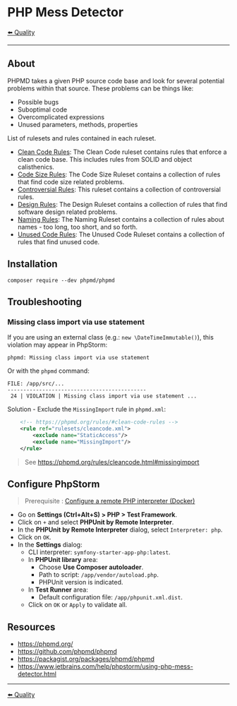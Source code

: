 # PHP Mess Detector

[⬅️ Quality](../quality.md)

---

## About

PHPMD takes a given PHP source code base and look for several potential problems within that source. These problems can be things like:

* Possible bugs
* Suboptimal code
* Overcomplicated expressions
* Unused parameters, methods, properties

List of rulesets and rules contained in each ruleset.

* [Clean Code Rules](https://phpmd.org/rules/index.html#clean-code-rules): The Clean Code ruleset contains rules that enforce a clean code base. This includes rules from SOLID and object calisthenics.
* [Code Size Rules](https://phpmd.org/rules/index.html#code-size-rules): The Code Size Ruleset contains a collection of rules that find code size related problems.
* [Controversial Rules](https://phpmd.org/rules/index.html#controversial-rules): This ruleset contains a collection of controversial rules.
* [Design Rules](https://phpmd.org/rules/index.html#design-rules): The Design Ruleset contains a collection of rules that find software design related problems.
* [Naming Rules](https://phpmd.org/rules/index.html#naming-rules): The Naming Ruleset contains a collection of rules about names - too long, too short, and so forth.
* [Unused Code Rules](https://phpmd.org/rules/index.html#unused-code-rules): The Unused Code Ruleset contains a collection of rules that find unused code.

## Installation

```
composer require --dev phpmd/phpmd
```

## Troubleshooting

### Missing class import via use statement

If you are using an external class (e.g.: `new \DateTimeImmutable()`), this violation may appear in PhpStorm:

```
phpmd: Missing class import via use statement
```

Or with the `phpmd` command:

```
FILE: /app/src/...
--------------------------------------------
 24 | VIOLATION | Missing class import via use statement ...
```

Solution - Exclude the `MissingImport` rule in `phpmd.xml`:

```xml
    <!-- https://phpmd.org/rules/#clean-code-rules -->
    <rule ref="rulesets/cleancode.xml">
        <exclude name="StaticAccess"/>
        <exclude name="MissingImport"/>
    </rule>
```

> See https://phpmd.org/rules/cleancode.html#missingimport

## Configure PhpStorm

> Prerequisite : [Configure a remote PHP interpreter (Docker)](../remote-php-interpreter.md)

* Go on **Settings (Ctrl+Alt+S) > PHP > Test Framework**.
* Click on `+` and select **PHPUnit by Remote Interpreter**.
* In the **PHPUnit by Remote Interpreter** dialog, select `Interpreter: php`.
* Click on `OK`.
* In the **Settings** dialog:
    * CLI interpreter: `symfony-starter-app-php:latest`.
    * In **PHPUnit library** area:
        * Choose **Use Composer autoloader**.
        * Path to script: `/app/vendor/autoload.php`.
        * PHPUnit version is indicated.
    * In **Test Runner** area:
        * Default configuration file: `/app/phpunit.xml.dist`.
    * Click on `OK` or `Apply` to validate all.

## Resources

* https://phpmd.org/
* https://github.com/phpmd/phpmd
* https://packagist.org/packages/phpmd/phpmd
* https://www.jetbrains.com/help/phpstorm/using-php-mess-detector.html

---

[⬅️ Quality](../quality.md)
